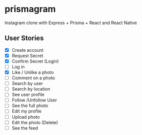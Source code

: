 # prismagram
Instagram clone with Express + Prisma + React and React Native

## User Stories

- [x] Create account
- [x] Request Secret
- [x] Confirm Secret (Login)
- [ ] Log in
- [x] Like / Unlike a photo
- [ ] Comment on a photo
- [ ] Search by user
- [ ] Search by location
- [ ] See user profile
- [ ] Follow /Unfollow User
- [ ] See the full photo
- [ ] Edit my profile
- [ ] Upload photo
- [ ] Edit the photo (Delete)
- [ ] See the feed
